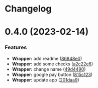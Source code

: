 # Changelog

# 0.4.0 (2023-02-14)


### Features

* **Wrapper:** add readme ([86848e0](https://github.com/Tap-Payments/TapGooglePayKit-ReactNative/commit/86848e076fee55889f059df70c6f8de5b33753c6))
* **Wrapper:** add some checks ([a2c22e6](https://github.com/Tap-Payments/TapGooglePayKit-ReactNative/commit/a2c22e6ba1f5e294600fb673e37976226edcdba1))
* **Wrapper:** change name ([49d4490](https://github.com/Tap-Payments/TapGooglePayKit-ReactNative/commit/49d4490861ab1fa5e42e1abc2fa9a5cf12e384f7))
* **Wrapper:** google pay button ([815c123](https://github.com/Tap-Payments/TapGooglePayKit-ReactNative/commit/815c123e1ff90565af1d52f44c7a0d2ddfe9effa))
* **Wrapper:** update app ([201daa9](https://github.com/Tap-Payments/TapGooglePayKit-ReactNative/commit/201daa9ebd1ad529d94120450cd8a33d460330d0))